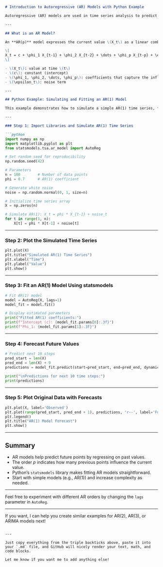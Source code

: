 
````markdown
# Introduction to Autoregressive (AR) Models with Python Example

Autoregressive (AR) models are used in time series analysis to predict a value based on its own previous values. They are simple yet powerful tools for understanding how data evolves over time.

---

## What is an AR Model?

An **AR(p)** model expresses the current value \(X_t\) as a linear combination of the previous \(p\) values plus some random noise:

\[
X_t = c + \phi_1 X_{t-1} + \phi_2 X_{t-2} + \dots + \phi_p X_{t-p} + \epsilon_t
\]

- \(X_t\): value at time \(t\)  
- \(c\): constant (intercept)  
- \(\phi_1, \phi_2, \dots, \phi_p\): coefficients that capture the influence of past values  
- \(\epsilon_t\): noise term  

---

## Python Example: Simulating and Fitting an AR(1) Model

This example demonstrates how to simulate a simple AR(1) time series, fit an AR(1) model using Python's `statsmodels`, and forecast future values.

---

### Step 1: Import Libraries and Simulate AR(1) Time Series

```python
import numpy as np
import matplotlib.pyplot as plt
from statsmodels.tsa.ar_model import AutoReg

# Set random seed for reproducibility
np.random.seed(42)

# Parameters
n = 100        # Number of data points
phi = 0.7      # AR(1) coefficient

# Generate white noise
noise = np.random.normal(0, 1, size=n)

# Initialize time series array
X = np.zeros(n)

# Simulate AR(1): X_t = phi * X_{t-1} + noise_t
for t in range(1, n):
    X[t] = phi * X[t-1] + noise[t]
````

---

### Step 2: Plot the Simulated Time Series

```python
plt.plot(X)
plt.title("Simulated AR(1) Time Series")
plt.xlabel("Time")
plt.ylabel("Value")
plt.show()
```

---

### Step 3: Fit an AR(1) Model Using statsmodels

```python
# Fit AR(1) model
model = AutoReg(X, lags=1)
model_fit = model.fit()

# Display estimated parameters
print("Fitted AR(1) coefficients:")
print(f"Intercept (c): {model_fit.params[0]:.3f}")
print(f"Phi_1: {model_fit.params[1]:.3f}")
```

---

### Step 4: Forecast Future Values

```python
# Predict next 10 steps
pred_start = len(X)
pred_end = len(X) + 9
predictions = model_fit.predict(start=pred_start, end=pred_end, dynamic=False)

print("\nPredictions for next 10 time steps:")
print(predictions)
```

---

### Step 5: Plot Original Data with Forecasts

```python
plt.plot(X, label='Observed')
plt.plot(range(pred_start, pred_end + 1), predictions, 'r--', label='Forecast')
plt.legend()
plt.title("AR(1) Model Forecast")
plt.show()
```

---

## Summary

* AR models help predict future points by regressing on past values.
* The order $p$ indicates how many previous points influence the current value.
* Python’s `statsmodels` library makes fitting AR models straightforward.
* Start with simple models (e.g., AR(1)) and increase complexity as needed.

---

Feel free to experiment with different AR orders by changing the `lags` parameter in `AutoReg`.

---

If you want, I can help you create similar examples for AR(2), AR(3), or ARIMA models next!

```

---

Just copy everything from the triple backticks above, paste it into your `.md` file, and GitHub will nicely render your text, math, and code blocks.

Let me know if you want me to add anything else!
```
